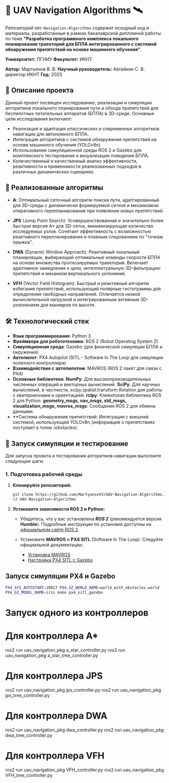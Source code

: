 # 🚁 UAV Navigation Algorithms 🛰️

Репозиторий `UAV-Navigation-Algorithms` содержит исходный код и материалы, разработанные в рамках бакалаврской дипломной работы по теме **"Разработка программного комплекса локального планирования траекторий для БПЛА интегрированного с системой обнаружения препятствий на основе машинного обучения"**.

**Университет:** ПГНИУ
**Факультет:** ИКНТ

**Автор:** Мартьянов В. В.
**Научный руководитель:** Автайкин С. В. директор ИКНТ
**Год:** 2025


## 🎯 Описание проекта

Данный проект посвящен исследованию, реализации и симуляции алгоритмов локального планирования пути и обхода препятствий для беспилотных летательных аппаратов (БПЛА) в 3D-среде. Основные цели исследования включают:

*   Реализация и адаптация классических и современных алгоритмов навигации для автономного БПЛА.
*   Интеграция алгоритмов с системой обнаружения препятствий на основе машинного обучения (YOLOv8n).
*   Использование симуляционной среды ROS 2 и Gazebo для комплексного тестирования и визуализации поведения БПЛА.
*   Количественный и качественный анализ эффективности, реактивности и применимости реализованных подходов в различных динамических сценариях.

## 🧠 Реализованные алгоритмы

*   **A**: Оптимальный сеточный алгоритм поиска пути, адаптированный для 3D-среды с динамически формируемой сеткой и механизмом оперативного перепланирования при появлении новых препятствий.

*   **JPS** (Jump Point Search): Усовершенствованная и значительно более быстрая версия A* для 3D-сеток, минимизирующая количество исследуемых узлов. Сочетает эффективность с возможностью реактивного перепланирования и плавным следованием по "точкам прыжка".

*   **DWA** (Dynamic Window Approach): Реактивный локальный планировщик, выбирающий оптимальные команды скорости БПЛА на основе множества прогнозируемых траекторий. Включает адаптивное замедление к цели, интеллектуальную 3D-фильтрацию препятствий и механизм вертикального уклонения.

*   **VFH** (Vector Field Histogram): Быстрый и реактивный алгоритм избегания препятствий, использующий полярные гистограммы для определения свободных направлений. Отличается низкой вычислительной нагрузкой и интегрированным активным 3D-уклонением для маневров по высоте.


## 🛠️ Технологический стек

*   **Язык программирования**: Python 3
*   **Фреймворк для робототехники**: ROS 2 (Robot Operating System 2)
*   **Симуляционная среда**: Gazebo (для физической симуляции БПЛА и окружения)
*   **Автопилот**: PX4 Autopilot (SITL - Software In The Loop для симуляции полетного контроллера)
*   **Взаимодействие с автопилотом**: MAVROS (ROS 2 пакет для связи с PX4)
*   **Основные библиотеки**:
  **NumPy**: Для высокопроизводительных численных операций и векторных вычислений.
  **SciPy**: Для научных вычислений, в частности, scipy.spatial.transform.Rotation для работы с кватернионами и ориентацией.
  **rclpy**: Клиентская библиотека ROS 2 для Python.
  **geometry_msgs, nav_msgs, std_msgs, visualization_msgs, mavros_msgs**: Сообщения ROS 2 для обмена данными.
*   **Система обнаружения препятствий: Интеграция с внешней системой, использующей YOLOv8n (информация о препятствиях поступает в топик /obstacles).

## 🚀 **Запуск симуляции и тестирование**

Для запуска проекта и тестирования алгоритмов навигации выполните следующие шаги:
### 1. **Подготовка рабочей среды**
1.  **Клонируйте репозиторий:**
    ```bash
    git clone https://github.com/MartyanovVV/UAV-Navigation-Algorithms.git
    cd UAV-Navigation-Algorithms
    ```

2.  **Установите зависимости ROS 2 и Python:**
    *   Убедитесь, что у вас установлена *****ROS 2***** (рекомендуется версия **Humble**). Подробные инструкции по установке доступны на [официальном сайте ROS 2](https://docs.ros.org/en/humble/Installation.html).

    *   Установите **MAVROS** и **PX4 SITL** (Software In The Loop). Следуйте официальной документации:
        *   [Установка MAVROS](https://docs.ros.org/en/humble/Tutorials/Intermediate/Tf-RPi-OS-Setup/Tf-RPi-OS-Setup.html#install-mavros)
        *   [Настройка PX4 SITL с Gazebo](https://docs.px4.io/main/en/dev_setup/building_px4.html)

 ## **Запуск симуляции PX4 и Gazebo**
```bash
PX4_SYS_AUTOSTART=10017 PX4_GZ_WORLD_NAME=world_with_obstacles.world
PX4_GZ_MODEL_NAME=iris make px4_sitl_gazebo
```

# **Запуск одного из контроллеров**

# Для контроллера A*
ros2 run uav_navigation_pkg a_star_controller.py
ros2 run uav_navigation_pkg a_star_tree_controller.py

# Для контроллера JPS
ros2 run uav_navigation_pkg jps_controller.py
ros2 run uav_navigation_pkg jps_tree_controller.py

# Для контроллера DWA
ros2 run uav_navigation_pkg dwa_controller.py
ros2 run uav_navigation_pkg dwa_tree_controller.py

# Для контроллера VFH
ros2 run uav_navigation_pkg VFH_controller.py
ros2 run uav_navigation_pkg VFH_tree_controller.py
